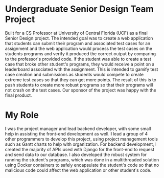 # Undergraduate Senior Design Team Project

Built for a CS Professor at University of Central Florida (UCF) as a final Senior Design project. 
The intended goal was to create a web application that students can submit their program and associated test cases for an assignment and the web application would process the test cases on the students programs and verify it produced the correct output by comparing to the professor's provided code. 
If the student was able to create a test case that broke other student's programs, they would receive a point on a leaderboard associated with the assignment. 
This is intended to gamify test case creation and submissions as students would compete to create extreme test cases so that they can get more points. 
The result of this is to push students to create more robust programs so that their programs will not crash on the test cases.
Our sponsor of the project was happy with the final product.

# My Role
I was the project manager and lead backend developer, with some small help in assisting the front-end development as well. I lead a group of 4 other programmers to develop this project, using project management tools such as Gantt charts to help with organization.
For backend development, I created the majority of APIs used with Django for the front-end to request and send data to our database. I also developed the robust system for running the student's programs, which was done in a multithreaded solution using Docker containers to safely encapsulate the student's code so that no malicious code could affect the web application or other student's code.

